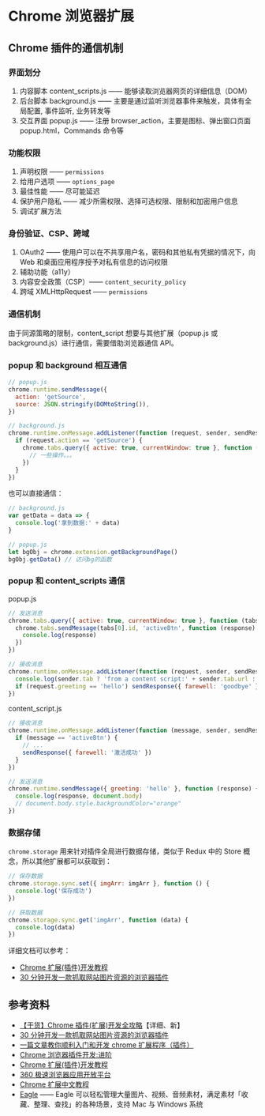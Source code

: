 # Chrome 浏览器扩展

## Chrome 插件的通信机制

### 界面划分

1. 内容脚本 content_scripts.js —— 能够读取浏览器网页的详细信息（DOM）
2. 后台脚本 background.js —— 主要是通过监听浏览器事件来触发，具体有全局配置, 事件监听, 业务转发等
3. 交互界面 popup.js —— 注册 browser_action，主要是图标、弹出窗口页面 popup.html，Commands 命令等

### 功能权限

1. 声明权限 —— `permissions`
2. 给用户选项 —— `options_page`
3. 最佳性能 —— 尽可能延迟
4. 保护用户隐私 —— 减少所需权限、选择可选权限、限制和加密用户信息
5. 调试扩展方法

### 身份验证、CSP、跨域

1. OAuth2 —— 使用户可以在不共享用户名，密码和其他私有凭据的情况下，向 Web 和桌面应用程序授予对私有信息的访问权限
2. 辅助功能（a11y）
3. 内容安全政策（CSP）—— `content_security_policy`
4. 跨域 XMLHttpRequest —— `permissions`

### 通信机制

由于同源策略的限制，content_script 想要与其他扩展（popup.js 或 background.js）进行通信，需要借助浏览器通信 API。

### popup 和 background 相互通信

```js
// popup.js
chrome.runtime.sendMessage({
  action: 'getSource',
  source: JSON.stringify(DOMtoString()),
})

// background.js
chrome.runtime.onMessage.addListener(function (request, sender, sendResponse) {
  if (request.action == 'getSource') {
    chrome.tabs.query({ active: true, currentWindow: true }, function (tabs) {
      // 一些操作。。。
    })
  }
})
```

也可以直接通信：

```js
// background.js
var getData = data => {
  console.log('拿到数据:' + data)
}

// popup.js
let bgObj = chrome.extension.getBackgroundPage()
bgObj.getData() // 访问bg的函数
```

### popup 和 content_scripts 通信

popup.js

```js
// 发送消息
chrome.tabs.query({ active: true, currentWindow: true }, function (tabs) {
  chrome.tabs.sendMessage(tabs[0].id, 'activeBtn', function (response) {
    console.log(response)
  })
})

// 接收消息
chrome.runtime.onMessage.addListener(function (request, sender, sendResponse) {
  console.log(sender.tab ? 'from a content script:' + sender.tab.url : 'from the extension')
  if (request.greeting == 'hello') sendResponse({ farewell: 'goodbye' })
})
```

content_script.js

```js
// 接收消息
chrome.runtime.onMessage.addListener(function (message, sender, sendResponse) {
  if (message == 'activeBtn') {
    // ...
    sendResponse({ farewell: '激活成功' })
  }
})

// 发送消息
chrome.runtime.sendMessage({ greeting: 'hello' }, function (response) {
  console.log(response, document.body)
  // document.body.style.backgroundColor="orange"
})
```

### 数据存储

`chrome.storage` 用来针对插件全局进行数据存储，类似于 Redux 中的 Store 概念，所以其他扩展都可以获取到：

```js
// 保存数据
chrome.storage.sync.set({ imgArr: imgArr }, function () {
  console.log('保存成功')
})

// 获取数据
chrome.storage.sync.get('imgArr', function (data) {
  console.log(data)
})
```

详细文档可以参考：

- [Chrome 扩展(插件)开发教程](https://dev.crxhome.org/)
- [30 分钟开发一款抓取网站图片资源的浏览器插件](https://juejin.im/post/5e8ea783f265da47f60eae7e)

## 参考资料

- [【干货】Chrome 插件(扩展)开发全攻略](https://www.cnblogs.com/liuxianan/p/chrome-plugin-develop.html)【详细、新】
- [30 分钟开发一款抓取网站图片资源的浏览器插件](https://juejin.im/post/5e8ea783f265da47f60eae7e)
- [一篇文章教你顺利入门和开发 chrome 扩展程序（插件）](https://juejin.im/post/5c135a275188257284143418)
- [Chrome 浏览器插件开发:进阶](https://xu3352.github.io/javascript/2019/09/03/google-chrome-extension-tutorials-01)
- [Chrome 扩展(插件)开发教程](https://dev.crxhome.org/)
- [360 极速浏览器应用开放平台](http://open.chrome.360.cn/extension_dev/overview.html)
- [Chrome 扩展中文教程](http://chrome.cenchy.com/index.html)
- [Eagle](https://cn.eagle.cool/) —— Eagle 可以轻松管理大量图片、视频、音频素材，满足素材「收藏、整理、查找」的各种场景，支持 Mac 与 Windows 系统
